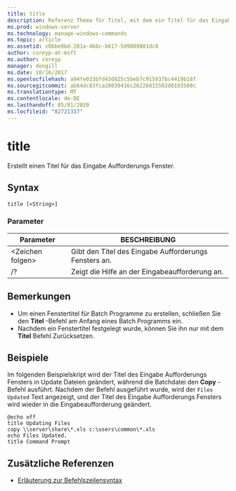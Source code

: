```yaml
---
title: title
description: Referenz Thema für Titel, mit dem ein Titel für das Eingabe Aufforderungs Fenster erstellt wird.
ms.prod: windows-server
ms.technology: manage-windows-commands
ms.topic: article
ms.assetid: c0bbe8bd-201a-4b6c-b617-5d9809881dc8
author: coreyp-at-msft
ms.author: coreyp
manager: dongill
ms.date: 10/16/2017
ms.openlocfilehash: a94fe033bfd43d825c5beb7c915937bc4419b18f
ms.sourcegitcommit: ab64dc83fca28039416c26226815502d0193500c
ms.translationtype: MT
ms.contentlocale: de-DE
ms.lasthandoff: 05/01/2020
ms.locfileid: "82721337"
---
```

# <a name="title"></a>title

Erstellt einen Titel für das Eingabe Aufforderungs Fenster.



## <a name="syntax"></a>Syntax

```
title [<String>]
```

### <a name="parameters"></a>Parameter

|Parameter|BESCHREIBUNG|
|---------|-----------|
|\<Zeichen folgen>|Gibt den Titel des Eingabe Aufforderungs Fensters an.|
|/?|Zeigt die Hilfe an der Eingabeaufforderung an.|

## <a name="remarks"></a>Bemerkungen

-   Um einen Fenstertitel für Batch Programme zu erstellen, schließen Sie den **Titel** -Befehl am Anfang eines Batch Programms ein.
-   Nachdem ein Fenstertitel festgelegt wurde, können Sie ihn nur mit dem **Titel** Befehl Zurücksetzen.

## <a name="examples"></a>Beispiele

Im folgenden Beispielskript wird der Titel des Eingabe Aufforderungs Fensters in Update Dateien geändert, während die Batchdatei den **Copy** -Befehl ausführt. Nachdem der Befehl ausgeführt wurde, wird der `Files Updated` Text angezeigt, und der Titel des Eingabe Aufforderungs Fensters wird wieder in die Eingabeaufforderung geändert.
```
@echo off
title Updating Files
copy \\server\share\*.xls c:\users\common\*.xls
echo Files Updated.
title Command Prompt
```

## <a name="additional-references"></a>Zusätzliche Referenzen

- [Erläuterung zur Befehlszeilensyntax](command-line-syntax-key.md)